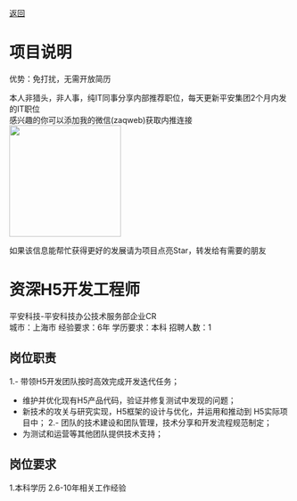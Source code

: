 [返回](../)

# 项目说明

优势：免打扰，无需开放简历

本人非猎头，非人事，纯IT同事分享内部推荐职位，每天更新平安集团2个月内发的IT职位  
感兴趣的你可以添加我的微信(zaqweb)获取内推连接  
<img src="https://github.com/zaqweb/PA-IT-JOBS/blob/master/WechatICode.jpeg"  height="200" width="200">

如果该信息能帮忙获得更好的发展请为项目点亮Star，转发给有需要的朋友

# 资深H5开发工程师
平安科技-平安科技办公技术服务部企业CR  
城市：上海市 经验要求：6年 学历要求：本科  招聘人数：1

## 岗位职责
1.- 带领H5开发团队按时高效完成开发迭代任务； 
- 维护并优化现有H5产品代码，验证并修复测试中发现的问题； 
- 新技术的攻关与研究实现，H5框架的设计与优化，并运用和推动到 H5实际项目中；
2.- 团队的技术建设和团队管理，技术分享和开发流程规范制定；
- 为测试和运营等其他团队提供技术支持；

## 岗位要求
1.本科学历
2.6-10年相关工作经验




